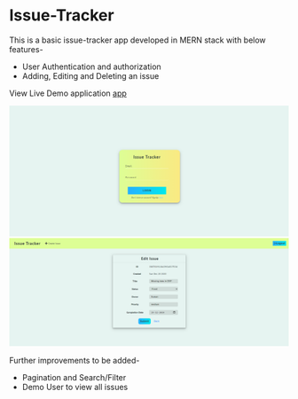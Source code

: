 # Issue-Tracker

This is a basic issue-tracker app developed in MERN stack with below features-
* User Authentication and authorization
* Adding, Editing and Deleting an issue 

View Live Demo application [app](https://issue-tracker-ap.herokuapp.com)

![Login](./login.PNG)  ![Edit](./EDIT.PNG)

Further improvements to be added-
* Pagination and Search/Filter
* Demo User to view all issues

